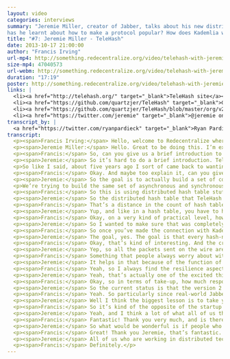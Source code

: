 ```yaml
---
layout: video
categories: interviews
summary: "Jeremie Miller, creator of Jabber, talks about his new distributed wire protocol, TeleHash. What lessons
has he learnt about how to make a protocol popular? How does Kademlia work?"
title: "#7: Jeremie Miller - TeleHash"
date: 2013-10-17 21:00:00
author: "Francis Irving"
url-mp4: http://something.redecentralize.org/video/telehash-with-jeremie-miller.mp4
size-mp4: 47040573
url-webm: http://something.redecentralize.org/video/telehash-with-jeremie-miller.webm
duration: "17:19"
poster: http://something.redecentralize.org/video/telehash-with-jeremie-miller.jpg
links: |
  <li><a href="http://telehash.org/" target="_blank">TeleHash site</a></li>
  <li><a href="https://github.com/quartzjer/TeleHash" target="_blank">GitHub repo</a></li>
  <li><a href="https://github.com/quartzjer/TeleHash/blob/master/org/v2.md" target="_blank">v2 protocol spec</a></li>
  <li><a href="https://twitter.com/jeremie" target="_blank">@jeremie on Twitter</a></li>
transcript_by: |
  <a href="https://twitter.com/ryanpardieck" target="_blank">Ryan Pardieck</a>
transcript: 
  <p><span>Francis Irving:</span> Hello, welcome to Redecentralize where today we’re interviewing Jeremie Miller, who was the creator — from his farm in Iowa — of Jabber and founded the startup Singly. And now he’s working on TeleHash and he’s going to tell us all about it. Hello Jeremie.</p>
  <p><span>Jeremie Miller:</span> Hello. Great to be doing this. I’m excited!</p>
  <p><span>Francis:</span> So, can you give us a brief introduction to TeleHash, what it does?</p>
  <p><span>Jeremie:</span> So it’s hard to do a brief introduction. TeleHash, I’ve been working on it specifically under that name for about five years now. And for much of that lifetime it’s been sort of a research project. It was born of a lot of the problems that even back when the whole community of us was working on Jabber — Jabber was a federated model. But there was still a lot of desire to solve the peer-to-peer problems, and it didn’t fit well with the Jabber architecture, so we never really got play with that strongly in that environment. And it was about the same time that Jabber was evolving, a lot of the distributed hash table research and a lot of experimentation was happening, and out there in the real world people were building apps with it.</p>
  <p>So like I said, about five years ago I sort of came back to wanting to really take everything that had been learned about distributed hash tables and see if we could solve some of those original problems that we had wanted to do as part of Jabber, in relation to how do you connect people peer-to-peer, how do you take care of the real-time aspect of stuff going back and forth. . . Anyway, it evolved over the last five years, and there’s only been two versions of it implemented, so we’re on version 2 right now. There’s been probably a dozen different actual versions of the spec that had evolved, but this latest version has incorporated. . . Sorry, this hasn’t been very brief. The latest version of this over the last six months has incorporated a lot of the strongest cryptographic protocols we can incorporate into it, because we realized that in building a communications system, that it has to now natively — from the very ground up — be private as well; that it has to incorporate privacy from the very essence of its DNA, not just as a layer on top. So that has been a big piece of the new version.</p>
  <p><span>Francis:</span> Okay. And maybe too explain it, can you give us from the point of view of an end-user? Perhaps a technical one, but then somebody building applications built on top of it, what would it look like when it is finished? How does TeleHash feel and work?</p>
  <p><span>Jeremie:</span> So the goal is to actually build a set of communication apps that a user doesn’t necessarily know or see that anything special or different is happening other than that there is some assurance of trust that when they’re using the communication system, that they know that their messages and things that they’re sharing with somebody else are going straight to that other person. That they’re not having to upload or share them with some other company, or on some sites, or some other server. That they know that it’s going from their phone to the other person’s phone, or if the other person has like a photo sharing place that it’s coming back and forth from wherever they’re sharing photos from. And the same for media streaming, audio/video. We want that knowledge to be apparent to the person. But otherwise they don’t really see anything different.</p>
  <p>We’re trying to build the same set of asynchronous and synchronous communication patterns — instant messaging, chat, sort of the mail-style patterns, full social network patterns. All of the typical communications systems that you use apps and technology for can be built on top of TeleHash again. So that’s from the perspective of a user. From the perspective of a developer who’s using and building something on top of TeleHash, the applications no longer need to care about hostnames, or DNS, or IP addresses or ports; all they have to care about is the fingerprint of the other endpoint they want to reach. TeleHash actually takes care of turning that fingerprint into a network path, and it takes the shortest network path possible to get there. So the perspective of the developer who tries to simplify everything to just — I have a fingerprint of someone I want to talk to which we call a ‘hash-name’, and I have data that I want to send back and forth; either an ongoing stream of data or just a one-time request-response.</p>
  <p><span>Francis:</span> So this is using distributed hash table stuff. I know lots of people don’t know about or understand it yet; can you kind of explain how that works? How it can send messages between two places without any intervening server getting hold of them?</p>
  <p><span>Jeremie:</span> So the distributed hash table that TeleHash is based on, since there are a number of different strong patterns out there of rules of how to create distributed hash tables — the one TeleHash is based on is called Kademlia. I think it’s pronounced correctly. It’s how I’ve heard other people pronounce it. It’s been around for about ten years now, and it’s one of the simplest. Its original design was sort of as a key-value store, but TeleHash doesn’t use it that way. It only uses it to resolve other endpoints that I want to connect from one place to another, and a distributed hash table will help coordinate and find that other endpoint. And to explain how it works is actually — there’s no special math — all it is is an exclusive OR. So I have my identity, which is a SHA-256 hash, and I have the identity of somebody that I want to reach, which is their SHA-256 hash. I can find the distance between me and them by just doing an XOR of all of the bits. And usually the first couple bits are different, so the distance is very far. Whereas. . .</p>
  <p><span>Francis:</span> That’s a distance in the count of hash table space, rather than any physical distance.</p>
  <p><span>Jeremie:</span> Yup, and like in a hash table, you have to have seeds. So when I first turn on I have to go connect to somebody else in the distributed hash table, and how I find or how I resolve somebody else is I go to whoever I know that is closest to the one that I’m seeking. So I have a list of people I’m connected to, I sort them based on their distance from the hash-name I’m trying to reach, and I say ‘Hey, do you know this hash-name, or do you know anybody closer?’ And they do the same comparison of everybody they’re connected to, and they give me back a list of whoever’s closer. And it feels like that would be very brute-force, except that Kademlia has a rule about how you keep a list of buckets and you try to keep connections open to people that are close to you, so that you always have more knowledge of and more connections to other hash-names that are near to you. So the queries will actually consecutively get closer and closer to their endpoint.</p>
  <p><span>Francis:</span> Okay, on a very kind of practical level, how are getting around various NATs and routing and firewalls and things, for those communications?</p>
  <p><span>Jeremie:</span> So I wanted to make sure that was completely built into and native to TeleHash, not dependent on any external service or any external provider for that. Whenever you’re connected to anybody else in the distributed hash table, they obviously know what your public IP and port is. And if I want to connect to you, the act of connecting to you means I search for your hash-name, so I’m talking to somebody who actually is already connected to you or who knows you. And they say, ‘Hey, I know them.’ And then they tell me what your public IP and port is and I send you a little packet so that I can open a path from my NAT towards yours, which might not get there yet, but I also go back to them and say, ‘Hey, I’m trying to connect to this person.’ And they hand my information over to them, so that they can then send a packet that punches all the way through the NATs back to me.</p>
  <p><span>Francis:</span> So once you’ve made the connection with Kademlia, you then have a direct connection between the two parties.</p>
  <p><span>Jeremie:</span> The goal, yes. The goal is that every hash-name is connected directly.</p>
  <p><span>Francis:</span> Okay, that’s kind of interesting. And the cryptography that you’re using, you said you’ve done lots of work recently on improving that.</p>
  <p><span>Jeremie:</span> Yep, so all the packets sent on the wire are always encrypted to the recipient so that anybody recording anything off the wire can’t actually see anything just by recording the traffic. We actually use two patterns of encryption. One is just for identity. So we’re using RSA to identify what hash-name is the fingerprint of your RSA key, so the other side can sort of assert and say, ‘Yes, I am this person,’ and they can sign the request to guarantee who they are. And then you can encrypt a secret so that only they can decrypt. That’s actually not used for the content that’s sent back and forth. Once the identity is exchanged and verified, it’s basic forward secrecy using elliptic-curve Diffie-Hellman, such that each side creates a session key — a temporary elliptic curve — and then they use Diffie-Hellman to derive a shared secret and they use AES from that shared secret. I mean there’s a lot more stuff involved in this, but at a high level all of the content is actually sent encrypted using temporary keys, such that if something was recorded and cracked at any later point, it would only decrypt that session. As well as if either side was compromised you couldn’t actually decrypt the traffic, even if you were able to compromise the keys.</p>
  <p><span>Francis:</span> Something that people always worry about with this is the meta-data analysis, just learning things from the fact that people are even talking to each other at all. Does any of this kind of distribution hashing stuff help with that?</p>
  <p><span>Jeremie:</span> It helps in that because of the function of Kademlia and a distributed hash table itself, you have many, many hash-names that you’re connected to and talking with all the time because you’re exchanging queries and basically status updates. So it’s not intentional — like to try and create fake traffic patterns — but just the nature of using the distributed hash table does create a lot of sort of random network traffic back and forth. But the real goal of TeleHash here isn’t to try and create an anonymous network. It’s to create a network that people can use to communicate with the people they know. You’re instant messaging with your friends, your family, and you’re sharing photos to family members, and you might be talking to work members. And we’re doing a lot of work to make sure that the Internet of things, that TeleHash supports them just as well. So that when I have a bunch of sensors and devices and computers around me, I can talk to them directly. So it isn’t anonymizing traffic, it’s actually almost the inverse. It’s about creating a trusted path to the people that you know. </p>
  <p><span>Francis:</span> Yeah, so I always find the resilience aspects really interesting, as well as the privacy ones. So things like if there was a hurricane, or if the servers went down of the central server, then presumably the packets get routed directly peer-to-peer.</p>
  <p><span>Jeremie:</span> Yeah, that’s actually one of the excited things that has been one of the design principles from the beginning, and one of the things that I was disappointed that Jabber couldn’t do as easily. In that sort of a disaster scenario — or wherever the network might not be reliable or trusted or might block things at a higher level — that because everything travels peer-to-peer, as long as you can establish a connection with somebody else locally, you can actually exchange and communicate with them. And they can help connect anybody else’s locally, so the hash table itself will reform with whatever network connectivity is available. And as well we’re designing, we call them switches, the ones that actually handle the crypto and do all the network traffic that an application sort of embeds into it. The switches should be able to take advantage of — in a phone — ideally both the cell network as well as the WiFi network. The goal is to know every network path available to another hash-name, such that if one doesn’t work you can fall back to another. And I’d love for someday when the neighborhood networks start to increase, that the neighborhood network is yet another path that any local application can then use to connect anybody else.</p>
  <p><span>Francis:</span> Okay, so in terms of take-up, how much response have you had? Are there any good applications running, and what’s your plan to increase that number and get people to be able to use it?</p>
  <p><span>Jeremie:</span> So the current status is that the version 2 basically has been developed over the last six months or so. And we have a couple of core implementations of that that are, I would say, quite unstable yet. So we’re not sort of in a production mode where people are using it on a day-to-day basis, but we have about a dozen people that are involved in helping implement in various different languages and environments, and getting those some real-world testing and real-world experience to make sure that all the NAT hole punching works, to make sure the heuristics about how to maintain the distributed hash table work well, and to make sure that all of the implementations work well with each other. So we’re at the early implementation stage. We have some sort of test chat and test messaging apps that we’ve built on top of it, but we’re just getting to the point now where we’re going to start to build some things where people who aren’t as technical can start to play with and experiment with.</p>
  <p><span>Francis:</span> Yeah. So particularly since real-world Jabber is used by millions — but hundreds of millions of people actually, potentially — are there any lessons you’ve learned from that as to how you can get adoption of a new system like this in a way that’s usable for everyone?</p>
  <p><span>Jeremie:</span> Well I think the biggest lesson is to take your time and don’t try to rush it. Do things well. The adoption comes through having done it well, having provided and created something that isn’t just temporary, that it actually has a lot of infrastructure and support and community behind it. So we’re trying to do that, and this is going to be a many-year project. It already has been many years, but getting it to scale is going to take many more years. So it’s not about trying to get some app that has hundreds of millions of users on it, it’s about creating some really open infrastructure and a lot of implementations of it such that it can become embedded in lots of other places.</p>
  <p><span>Francis:</span> So it’s kind of the opposite of the startup that just sits parasitically on top of something. It’s like a whole new thing, like the web, that provides resources and infrastructure capability to people.</p>
  <p><span>Jeremie:</span> Yeah, and I think a lot of what all of us that are working on it are trying to do is just to demonstrate that this is possible. Even if somebody looks at TeleHash and says, ‘Oh this is great, you know, I can build something on top of it.’ And then maybe they’re just inspired by it and they don’t actually use TeleHash; they’re just like, ‘Okay I can actually do a distributed app and use these different technologies,’ and that’s great. We’re trying to demonstrate that it’s possible to actually build all these communication networks that obey privacy, obey the intentions of the user using it, and have all of the same features — if not more — than the existing apps that are centralized.</p>
  <p><span>Francis:</span> Fantastic! Thank you very much, and is there anything else you want to say, and particularly anything that people watching can do or help to contribute?</p>
  <p><span>Jeremie:</span> So what would be wonderful is if people who are interested in this that are sort of into the developer, low-level systems side and getting the current implementations working well. It would be great to have anybody who’s interested in this kind of stuff and who likes to dabble with crypto and network sockets and low-level system things. Hit telehash.org or hit me up. I’m pretty easy to track down on the Internet.</p>
  <p><span>Francis:</span> Great! Thank you Jeremie, that’s fantastic. Good luck with that, and I hope that you succeed in building it.</p>
  <p><span>Jeremie:</span> All of us who are working in distributed technology, I think are going to make a difference in the long run here, so I’m excited to be just part of that larger community.</p>
  <p><span>Francis:</span> Definitely.</p>
---
```

